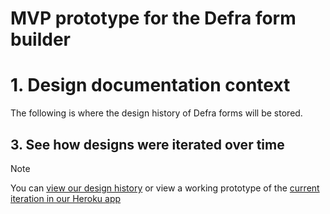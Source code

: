 <h1>MVP prototype for the Defra form builder</h1>

# 1. Design documentation context
The following is where the design history of Defra forms will be stored.

## 3. See how designs were iterated over time

> [!NOTE]
> You can [view our design history]([https://www.figma.com/file/1A9Tthy0CJeqp2rGNSKRjH/Defra-Form-Builder-flows?type=design&node-id=1330%3A51984&mode=design&t=iWP6ZljjZAGkqQy8-1](http://defra-forms-design-history-18deac2f53ea.herokuapp.com/))
> or view a working prototype of the [current iteration in our Heroku app](https://defra-forms-mvp-prototype-6c025bd15252.herokuapp.com/) 
